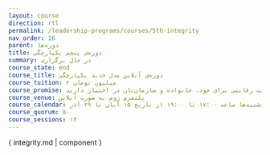 ```yaml
---
layout: course
direction: rtl
permalink: /leadership-programs/courses/5th-integrity
nav_order: 16
parent: دوره‌ها
title: دوره‌ی پنجم یکپارچگی
summary: در حال برگزاری
course_state: end
course_title: دوره‌ی آنلاین مدل جدید یکپارچگی
course_tuition: ۲ میلیون تومان
course_promise: شما این دوره را در حالی ترک خواهید کرد که یک مسیر عملی برای افزایش چشمگیر بهره‌وری، کیفیت زندگی، ایجاد ارزش و مزیت رقابتی برای خود، خانواده و سازمان‌تان در اختیار دارید.
course_venue: پلتفرم زوم به صورت آنلاین
course_calendar: سه‌شنبه‌ها و پنجشنبه‌ها ساعت ۱۷:۰۰ تا ۱۹:۰۰ از تاریخ ۱۵ آبان تا ۲۹ آذر
course_quorum: ۵۰
course_sessions: ۱۴
---
```


{ integrity.md | component }
